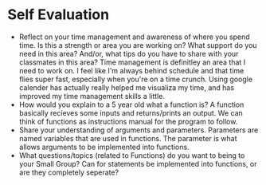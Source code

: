 # Self Evaluation

- Reflect on your time management and awareness of where you spend time. Is this a strength or area you are working on? What support do you need in this area? And/or, what tips do you have to share with your classmates in this area?
Time management is definitley an area that I need to work on. I feel like I'm always behind schedule and that time flies super fast, especially when you're on a time crunch. Using google calender has actually really helped me visualiza my time, and has improved my time management skills a little. 
- How would you explain to a 5 year old what a function is?
A function basically recieves some inputs and returns/prints an output. We can think of functions as instructions manual for the program to follow.
- Share your understanding of arguments and parameters.
Parameters are named variables that are used in functions. The parameter is what allows arguments to be implemented into functions.
- What questions/topics (related to Functions) do you want to being to your Small Group?
Can for statements be implemented into functions, or are they completely seperate?